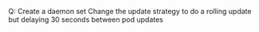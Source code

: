 Q: Create a daemon set
Change the update strategy to do a rolling update but delaying 30 seconds between pod updates
